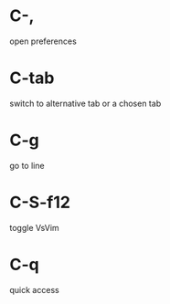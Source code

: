 # C-,
open preferences
# C-tab
switch to alternative tab or a chosen tab
# C-g
go to line
# C-S-f12
toggle VsVim
# C-q
quick access
